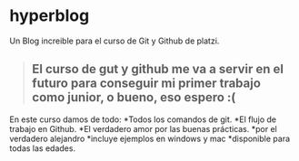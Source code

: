 # hyperblog
Un Blog increible para el curso de Git y Github de platzi.
>El curso de gut y github me va a servir en el futuro para conseguir mi primer trabajo como junior, o bueno, eso espero :( 
>-
En este curso damos de todo:
*Todos los comandos de git.
*El flujo de trabajo en Github.
*El verdadero amor por las buenas prácticas.
*por el verdadero alejandro
*incluye ejemplos en windows y mac
*disponible para todas las edades.
